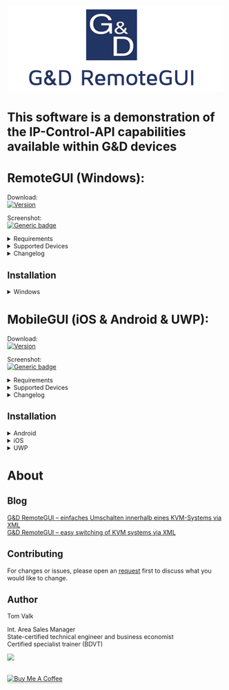 ![alt text](https://raw.githubusercontent.com/tomvalk/RemoteGUI-Releases/main/Logo.png)<br/>
# This software is a demonstration of the IP-Control-API capabilities available within G&D devices <br/>

# RemoteGUI (Windows): 
Download:  <br/>
[![Version](https://img.shields.io/badge/Version-4.10.0-brightgreen.svg)](https://github.com/tomvalk/RemoteGUI-Releases/releases/tag/RemoteGUI)

Screenshot:  <br/>
[![Generic badge](https://img.shields.io/badge/Screenshots-RemoteGUI-orange.svg)](https://github.com/tomvalk/RemoteGUI-Releases/blob/main/Screenshot_RemoteGUI/)

<details><summary>Requirements</summary>
<p>

- Windows OS with Microsoft .net Framework 4.6 or higher
- It's recommended to use the latest G&D firmware in order to use all available functions and features
- The G&D firmware expansion IP-Control-API togehther with an activated Remote-Control-Port: 

```
Webinterface -> 'Your Device' -> Information -> Activated Features
Webinterface -> 'Your Device' -> Configuration -> Network -> Remote-Control -> TCP:xxxxx -> Enabled
```
</p>
</details>

<details><summary>Supported Devices</summary>
<p>

```
- ControlCenter-Digital
- ControlCenter-Compact
- ControlCenter-IP 2.0
- MUX-NT
- MUX-ATC
- Multipower-NT
```

</p>
</details>


<details><summary>Changelog</summary>
<p>
	
```
Changelog:
4.10.0
- Added the setting to show the Push-Event-Notification in the Windows Notifcation Center
- Added the option to show/hide Targets within the selected Workplace filter to the settings*
- Overall improvements and bug fixes 

4.9.0
- Added the possibility to lock the RemoteGUI with a password 
	-> By default the password entry on startup is disabled and the password is 4658
- Added the setting to show only devices that are in the selected Workplace filter to the settings
- Moved RemoteMUX to the main window as a separate tab
- Moved Global Matrix Commands to the main window as a separate tab
- Added new RemoteMP tab for controlling MultiPower-NT 
	-> Requires firmware MultiPower-NT >= 1.1.000
- Overall improvements and bug fixes 

4.8.0
- Improved RemoteGUI appearance
	-> Added a Workplace Filter
	-> Added more apperance settings
	-> Added a Dark Mode (BETA)
- Added U2-LAN/U2+ device to the RemoteGUI and [Script Builder] 
- Added new IP-Control-API features for for MUX-ATC
	-> Single Signal Switching in the [Script Builder] for MUX-ATC
	-> Requires firmware MUX-ATC >= 1.1.000

4.7.0
- Added matrix overview tab to show all connected devices (can be copied to Excel etc.)
- Added lot of commands to the [Script Builder], more than 180x commands are now supported for
	-> ControlCenter-Compact, ControlCenter-Digital, ControlCenter-IP
	-> DL-MUX, MUX-NT, MUX-ATC
	-> RemoteAccess-CPU, MultiPower-NT
- Added new IP-Control-API features for ControlCenter-Compact / ControlCenter-Digital 
	-> Added <AllowTemporaryLogon> for OpenAccess-CON via the CON context menu (right click) and in the [Script Builder] 
	-> Added <selectvideostream> for DH devices via the CON context menu (right click) and in the [Script Builder]
	-> Improved <disconnectEvent> to show total connections to each CPU live now faster and can be switched off without refresh
	-> Requires firmware CC-Compact >= 1.4.000 / CC-Digital >= 2.3.000 and MTX-CON >= 1.7.000 for <selectvideostream>
- Overall speed improvements and bug fixes 

4.6.0
- Added support for [RemoteAccess-CPU] series

4.5.0
- Filter devices depending on status directly in the GUI accessable via the list icon beside the name filter options

4.4.0
- [Script Builder] XML code now in color and colorful
- Added support for [U2+CON/CPU] series

4.3.0 
- Added [Send Message] via CON context menu (again, got lost during the 4.0.0 update)
- Added [Disconnect all CONs] to CPU context menu

4.2.0
- Show total connections to each CPU live (can be switched off in the settings)
- Select [Connections] via the CPU context menu to get a list of all connected CONs 

4.1.0
- Performance improvements for large Matrix installations
- [Highlight] and pin CPUs and CONs via the context menu

4.0.0
- New and improved [RemoteGUI] design and features
- [Script Builder] improved for offline use
- Overall improvements and bug fixes

3.6.0
- New [Script Builder] layout

3.5.0
- Added a [SNMP Tester] accessable via the settings

3.4.0
- Show monitoring now supports [CON-2] and [DH] devices

3.3.0
- Added support for SNMP firmware detection

3.2.0
- [Script Builder] improvements and bug fixes

3.1.0
- Improved push notifications process

3.0.0
- Added support for [ControlCenter-IP] series

2.5.0
- [Script Builder] can now be used without active connection to the matrix

2.4.0
- Added support for [MUX-ATC] series
- Added support for [MUX-NT] series

2.3.0
- Improvements for large Matrix installations
- Added new features to [Script Builder]

2.2.0
- Added a counter for CPU and CON modules

2.1.0
- Added an option to filter CON and CPU modules by name

2.0.0
- New and improved [RemoteGUI] design and features

1.6.0
- Added [Hide] option on the right click context menu 
  -> This will hide the CON or CPU icons until you refresh or restart the [RemoteGUI]

1.5.0
- New [IP-Control-API] features added 
  -> Push Notifications <peripheral_power_on/off_event>
  -> <MatrixConnectionList> for Console and Targets

1.4.0
- Added layout options
- Added support for bridged [CATPro2] modules

1.3.0
- Added [U2-R-CPU/CON] support

1.2.0
- Push-Notifications now support live online / offline detection

1.1.0
- Newly connected devices are now added automatically to the [RemoteGUI]
- The matrix connection list can be updated by pressing the refresh button
- Login window appears if no user is logged in on a console
- Error messages when executing commands are now displayed with detailed information

1.0.0
- First release
```


</p>
</details>

## Installation
<details><summary>Windows</summary>
<p>
	
- Download the **EXE** file from [Releases](https://github.com/tomvalk/RemoteGUI-Releases/releases/tag/RemoteGUI), no need for an installation

</p>
</details>

# MobileGUI (iOS & Android & UWP): 
Download:  <br/>
[![Version](https://img.shields.io/badge/Version-1.5.0-brightgreen.svg)](https://github.com/tomvalk/RemoteGUI-Releases/releases/tag/MobileGUI)

Screenshot:  <br/>
[![Generic badge](https://img.shields.io/badge/Screenshots-MobileGUI-orange.svg)](https://github.com/tomvalk/RemoteGUI-Releases/blob/main/Screenshot_MobileGUI/)

<details><summary>Requirements</summary>
<p>

- Android 4.1 or higher
- iOS 8.0 or higher
- Windows 10 Build 1903 or higher
<br/><br/>
- It's recommended to use the latest G&D firmware in order to use all available functions and features
- The G&D firmware expansion IP-Control-API togehther with an activated Remote-Control-Port: 

```
Webinterface -> 'Your Device' -> Information -> Activated Features
Webinterface -> 'Your Device' -> Configuration -> Network -> Remote-Control -> TCP:xxxxx -> Enabled
```
</p>
</details>

<details><summary>Supported Devices</summary>
<p>
	
```
- ControlCenter-Digital
- ControlCenter-Compact
- ControlCenter-IP 2.0
```
	
</p>
</details>

<details><summary>Changelog</summary>
<p>
	
```
1.5.0 
    - Added U2(LAN) devices to the GUI   
    - Added visual customization of saved Scripts (via long press)                       
                            
1.4.0 
    - Added Easy Scripting feature to [Script Builder]    
    - Overall improvements and UI fixes
                           
1.3.0
    - "More..." commands now available via long press 
    - Added show/hide Targets to the Workplace filter* 
    - Added haptic feedback 
                            
1.2.0                            
    - Added "More..." commands to Targets and Consoles
    - Overall improvements and UI fixes
                
1.1.0 
    - Added full Script Builder  
    - Added Workplace Filter to GUI                        
                            
1.0.0 
    - First Release                                
```

</p>
</details>

## Installation
<details><summary>Android</summary>
<p>
	
- On your Android phone: Go to Menu > Settings > Security > and check Unknown Sources to allow your phone to install apps from sources other than the Google Play Store

- Download the latest **APK** file from [Releases](https://github.com/tomvalk/RemoteGUI-Releases/releases/tag/MobileGUI)

- You can install the **APK** files on your Android smartphone or tablet directly from your browser or file explorer app.


</p>
</details>

<details><summary>iOS</summary>
<p>
	
- MobileGUI for **iOS** will be published via Testflight - [MobileGUI.iOS](https://testflight.apple.com/join/3QwH5VWa)

- Install Apples [TestFlight](https://apps.apple.com/de/app/testflight/id899247664) from the App Store


</p>
</details>

<details><summary>UWP</summary>
<p>
	
- The Universal Windows Platform (UWP) app is under development and the focus is on iOS and Android, therefore, it is possible that some functions and UI elements do not work correctly

- Download the latest **MobileGUI.UWP.zip** file from [Releases](https://github.com/tomvalk/RemoteGUI-Releases/releases/tag/MobileGUI)

- Unzip **MobileGUI.UWP.zip** and open **Install.ps1** with **PowerShell** and follow the instructions

</p>
</details>



# About
## Blog
[G&D RemoteGUI – einfaches Umschalten innerhalb eines KVM-Systems via XML](https://blog.gdsys.de/blog/2020/08/05/gd-remotegui-einfaches-umschalten-innerhalb-eines-kvm-systems-via-xml/) <br/>
[G&D RemoteGUI – easy switching of KVM systems via XML](https://blog.gdsys.de/en/2020/08/05/gd-remotegui-easy-switching-of-kvm-systems-via-xml/) <br/>

## Contributing
For changes or issues, please open an [request](https://github.com/tomvalk/RemoteGUI-Releases/issues) first to discuss what you would like to change. <br/>

## Author
Tom Valk   <br/>

Int. Area Sales Manager  <br/>
State-certified technical engineer and business economist <br/>
Certified specialist trainer (BDVT)

<a href="mailto:valk@gdsys.de?"><img src="https://img.shields.io/badge/Send Mail-%23DD0031.svg?&style=for-the-badge&logo=mail&logoColor=white"/></a>

## 
<a href="https://www.buymeacoffee.com/tomtom1337" target="_blank"><img src="https://www.buymeacoffee.com/assets/img/custom_images/orange_img.png" alt="Buy Me A Coffee" style="height: 41px !important;width: 174px !important;box-shadow: 0px 3px 2px 0px rgba(190, 190, 190, 0.5) !important;-webkit-box-shadow: 0px 3px 2px 0px rgba(190, 190, 190, 0.5) !important;" ></a>
